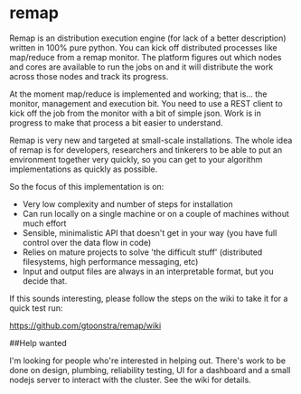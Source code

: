 # remap

Remap is an distribution execution engine (for lack of a better description) written in 100% pure python. You can kick off distributed processes like map/reduce from a remap monitor. The platform figures out which nodes and cores are available to run the jobs on and it will distribute the work across those nodes and track its progress.

At the moment map/reduce is implemented and working; that is... the monitor, management and execution bit. You need to use a REST client to kick off the job from the monitor with a bit of simple json. Work is in progress to make that process a bit easier to understand.

Remap is very new and targeted at small-scale installations. The whole idea of remap is for developers, researchers and tinkerers to be able to put an environment together very quickly, so you can get to your algorithm implementations as quickly as possible.

So the focus of this implementation is on:
- Very low complexity and number of steps for installation
- Can run locally on a single machine or on a couple of machines without much effort
- Sensible, minimalistic API that doesn't get in your way (you have full control over the data flow in code)
- Relies on mature projects to solve 'the difficult stuff' (distributed filesystems, high performance messaging, etc)
- Input and output files are always in an interpretable format, but you decide that.

If this sounds interesting, please follow the steps on the wiki to take it for a quick test run:

https://github.com/gtoonstra/remap/wiki

##Help wanted

I'm looking for people who're interested in helping out. There's work to be done on design, plumbing, reliability testing, UI for a dashboard and a small nodejs server to interact with the cluster. See the wiki for details.
